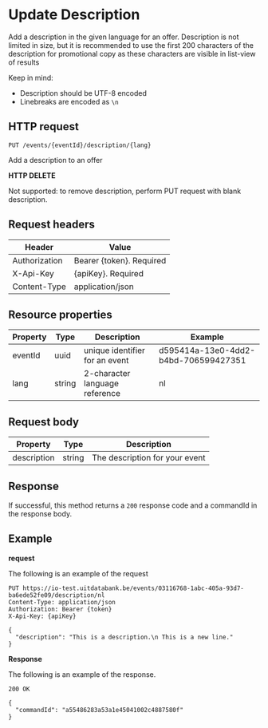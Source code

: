 ---
---

# Update Description

Add a description in the given language for an offer.
Description is not limited in size, but it is recommended to use the first 200 characters of the description for promotional copy as these characters are visible in list-view of results

Keep in mind:

-  Description should be UTF-8 encoded
-  Linebreaks are encoded as `\n`

## HTTP request

```
PUT /events/{eventId}/description/{lang}
```

Add a description to an offer

**HTTP DELETE**

Not supported: to remove description, perform PUT request with blank description.

## Request headers

| Header        | Value                     |
| ------------- | ------------------------- |
| Authorization | Bearer {token}. Required  |
| X-Api-Key     | {apiKey}. Required        |
| Content-Type  | application/json          |

## Resource properties

| Property	| Type | Description | Example |
|--|--|--|--|
| eventId	| uuid | unique identifier for an event | d595414a-13e0-4dd2-b4bd-706599427351 |
| lang	| string | 2-character language reference | nl |

## Request body

| Property	| Type | Description |
|--|--|--|
| description | string | The description for your event |

## Response

If successful, this method returns a `200` response code and a commandId in the response body.

## Example

**request**

The following is an example of the request

```
PUT https://io-test.uitdatabank.be/events/03116768-1abc-405a-93d7-ba6ede52fe09/description/nl
Content-Type: application/json
Authorization: Bearer {token}
X-Api-Key: {apiKey}

{
  "description": "This is a description.\n This is a new line."
}
```

**Response**

The following is an example of the response.

```
200 OK

{
  "commandId": "a55486283a53a1e45041002c4887580f"
}
```
